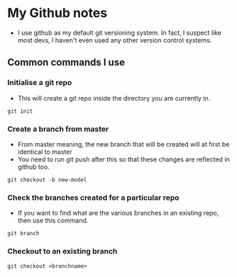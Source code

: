 # My Github notes
- I use github as my default git versioning system. In fact, I suspect like most devs, I haven't even used any other version control systems.


## Common commands I use
### Initialise a git repo 
- This will create a git repo inside the directory you are currently in.
```
git init
```

### Create a branch from master
- From master meaning, the new branch that will be created will at first be identical to master
- You need to run git push after this so that these changes are reflected in github too.
```
git checkout -b new-model
```

### Check the branches created for a particular repo
- If you want to find what are the various branches in an existing repo, then use this command.
```
git branch
```

### Checkout to an existing branch
```
git checkout <branchname>
```

